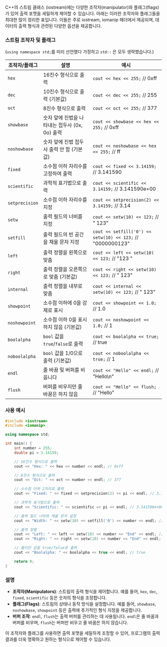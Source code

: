 C++의 스트림 클래스 (iostream)에는 다양한 조작자(manipulator)와 플래그(flags)가 있어 출력 포맷을 세밀하게 제어할 수 있습니다. 아래는 이러한 조작자와 플래그들을 최대한 많이 정리한 표입니다. 이들은 주로 iostream, iomanip 헤더에서 제공되며, 데이터의 출력 형식과 관련된 다양한 옵션을 제공합니다.

### **스트림 조작자 및 플래그**
(`using namespace std;`를 미리 선언했다 가정하고 `std::` 은 모두 생략했습니다.)

| 조작자/플래그       | 설명                                              | 예시                                                      |
|---------------------|---------------------------------------------------|-----------------------------------------------------------|
| `hex`               | 16진수 형식으로 출력                              | `cout << hex << 255;` // 0xff                            |
| `dec`               | 10진수 형식으로 출력 (기본값)                     | `cout << dec << 255;` // 255                             |
| `oct`               | 8진수 형식으로 출력                              | `cout << oct << 255;` // 377                             |
| `showbase`          | 숫자 앞에 진법을 나타내는 접두사 (0x, 0o) 출력    | `cout << showbase << hex << 255;` // 0xff                 |
| `noshowbase`        | 숫자 앞에 진법 접두사 출력 안 함 (기본값)         | `cout << noshowbase << hex << 255;` // ff                  |
| `fixed`             | 소수점 이하 자리수를 고정하여 출력                | `cout << fixed << 3.14159;` // 3.141590                  |
| `scientific`        | 과학적 표기법으로 출력                           | `cout << scientific << 3.14159;` // 3.141590e+00         |
| `setprecision`      | 소수점 이하 자리수를 지정                         | `cout << setprecision(2) << 3.14159;` // 3.14            |
| `setw`              | 출력 필드의 너비를 지정                          | `cout << setw(10) << 123;` // "        123"              |
| `setfill`           | 출력 필드의 빈 공간을 채울 문자 지정              | `cout << setfill('0') << setw(10) << 123;` // "0000000123"|
| `left`              | 출력 정렬을 왼쪽으로 맞춤                        | `cout << left << setw(10) << 123;` // "123       "        |
| `right`             | 출력 정렬을 오른쪽으로 맞춤 (기본값)               | `cout << right << setw(10) << 123;` // "       123"       |
| `internal`          | 출력 정렬을 내부로 맞춤                          | `cout << internal << setw(10) << 123;` // "       123"    |
| `showpoint`         | 소수점 이하에 0을 강제로 표시                    | `cout << showpoint << 1.0;` // 1.0                       |
| `noshowpoint`       | 소수점 이하 0을 표시하지 않음 (기본값)             | `cout << noshowpoint << 1.0;` // 1                        |
| `boolalpha`         | `bool` 값을 `true`/`false`로 출력                  | `cout << boolalpha << true;` // true                     |
| `noboolalpha`       | `bool` 값을 1/0으로 출력 (기본값)                  | `cout << noboolalpha << true;` // 1                      |
| `endl`              | 줄 바꿈 및 버퍼를 비웁니다                         | `cout << "Hello" << endl;` // "Hello\n"                  |
| `flush`             | 버퍼를 비우지만 줄 바꿈은 하지 않음               | `cout << "Hello" << flush;` // "Hello"                   |

### **사용 예시**

```cpp
#include <iostream>
#include <iomanip>

using namespace std;

int main() {
    int number = 255;
    double pi = 3.14159;

    // 16진수 형식으로 출력
    cout << "Hex: " << hex << number << endl; // 0xff

    // 8진수 형식으로 출력
    cout << "Oct: " << oct << number << endl; // 377

    // 소수점 이하 2자리로 출력
    cout << "Fixed: " << fixed << setprecision(2) << pi << endl; // 3.14

    // 과학적 표기법으로 출력
    cout << "Scientific: " << scientific << pi << endl; // 3.141590e+00

    // 출력 필드 너비와 채울 문자 설정
    cout << "Width: " << setw(10) << setfill('0') << number << endl; // 0000000255

    // 출력 정렬
    cout << "Left: " << left << setw(10) << number << "End" << endl; // 255       End
    cout << "Right: " << right << setw(10) << number << "End" << endl; //       255End

    // 불리언 값을 true/false로 출력
    cout << "Boolalpha: " << boolalpha << true << endl; // true

    return 0;
}
```

### **설명**

- **조작자(Manipulators)**: 스트림의 출력 형식을 제어합니다. 예를 들어, `hex`, `dec`, `fixed`, `scientific` 등은 숫자의 형식을 조정합니다.
- **플래그(Flags)**: 스트림의 상태나 동작 방식을 설정합니다. 예를 들어, `showbase`, `noshowbase`, `showpoint` 등은 출력에 추가적인 형식 지정을 제공합니다.
- **버퍼 조작**: `endl`, `flush`는 출력 버퍼를 관리하는 데 사용됩니다. `endl`은 줄 바꿈과 버퍼를 비우며, `flush`는 버퍼만 비우고 줄 바꿈은 하지 않습니다.

이 조작자와 플래그를 사용하면 출력 포맷을 세밀하게 조정할 수 있어, 프로그램의 출력 결과를 더욱 명확하고 원하는 형식으로 제어할 수 있습니다.

